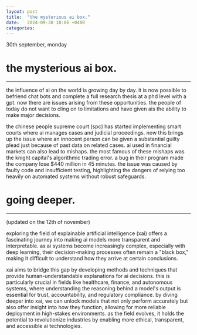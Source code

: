 ```yaml
---
layout: post
title:  "the mysterious ai box."
date:   2024-09-30 10:06 +0400
categories:
---
```


30th september, monday

# the mysterious ai box.
---

the influence of ai on the world is growing day by day. it is now possible to befriend chat bots and complete a full research thesis at a phd level with a gpt. now there are issues arising from these opportunities. the people of today do not want to cling on to limitations and have given ais the ability to make major decisions. 

the chinese people supreme court (spc) has started implementing smart courts where ai manages cases and judicial proceedings. now this brings up the issue where an innocent person can be given a substantial guilty plead just because of past data on related cases. ai used in financial markets can also lead to mishaps. the most famous of these mishaps was the knight capital's algorithmic trading error. a bug in their program made the company lose $440 million in 45 minutes. the issue was caused by faulty code and insufficient testing, highlighting the dangers of relying too heavily on automated systems without robust safeguards.

# going deeper.
---

(updated on the 12th of november)

exploring the field of explainable artificial intelligence (xai) offers a fascinating journey into making ai models more transparent and interpretable. as ai systems become increasingly complex, especially with deep learning, their decision-making processes often remain a "black box," making it difficult to understand how they arrive at certain conclusions. 

xai aims to bridge this gap by developing methods and techniques that provide human-understandable explanations for ai decisions. this is particularly crucial in fields like healthcare, finance, and autonomous systems, where understanding the reasoning behind a model's output is essential for trust, accountability, and regulatory compliance. by diving deeper into xai, we can unlock models that not only perform accurately but also offer insight into how they function, allowing for more reliable deployment in high-stakes environments. as the field evolves, it holds the potential to revolutionize industries by enabling more ethical, transparent, and accessible ai technologies.

